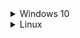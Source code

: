 <details>
  <summary>Windows 10</summary>
  
  ## To Install
  * Install [Git for Windows](https://gitforwindows.org/), accept defaults, change default text editor if desired.
  * Install [Visual Studio 2019](https://visualstudio.microsoft.com/vs/community/), check Desktop development with C++.
  * Install [MariaDB](https://mariadb.org/), use defaults, set a root password.
  * Install [Python 3](https://www.python.org/downloads/), check to add to PATH.
  * Open VS2019
  * Clone from URL https://github.com/project-topaz/topaz.git
  * Open in Explorer, copy all files in `topaz/conf/default/` into `topaz/conf/`.
  * Edit the new `login.conf`, `map.conf`, and `search_server.conf` files and change `mysql_password` to the password set during MariaDB setup.
  * Open the tools folder, shift+right-click, open Powershell.
  * Type:
  ```
  py -3 -m pip install -r requirements.txt
  py -3 dbtool.py
  ```
  * Follow the on-screen instructions.
  * Build the solution in VS2019.

  ## To Update:
  * Open the topaz folder in Explorer.
  * Shift+right-click, open Powershell.
  * Type:
  ```
  git stash
  git pull
  git stash pop
  cd tools
  py -3 dbtool.py update
  ```
  * Build the solution in VS2019.
</details>

<details>
  <summary>Linux</summary>
  
  ## To Install
  * Use your package manager to install the following packages, dev version if available: 
`mariadb-server libmariadbclient libluajit-5.1 libzmq3 autoconf pkg-config libssl python3 git`
  * Type:
  ```
  sudo mysql_secure_installation
  ```
  * Follow the instructions for setting up the DB.
  * Type (changing 'password' to your password of choice):
  ```
  sudo mysql -u root -p
  CREATE USER 'topaz'@'localhost' IDENTIFIED BY 'password';
  CREATE DATABASE tpzdb;
  USE tpzdb;
  GRANT ALL PRIVILEGES ON tpzdb.* TO 'topaz'@'localhost';
  exit
  git clone --recursive https://github.com/project-topaz/topaz.git
  cd topaz
  cp conf/default/* conf/
  ```
  * Edit the new `login.conf`, `map.conf`, and `search_server.conf` files and change `mysql_login` and `mysql_password` to the login/password set during MariaDB setup.
  * In the `topaz` dir, type:
  ```
  sh autogen.sh
  ./configure --enable-debug=gdb
  make
  cd tools
  pip3 install -r requirements.txt
  python3 dbtool.py
  ```
  * Select 'Reset DB' and follow the instructions to "reset" the database.

  ## To Update:
  * Open the `topaz` dir in a terminal.
  * Type:
  ```
  git stash
  git pull
  git stash pop
  sh autogen.sh
  ./configure --enable-debug=gdb
  make
  cd tools
  python3 dbtool.py update
  ```
</details>
